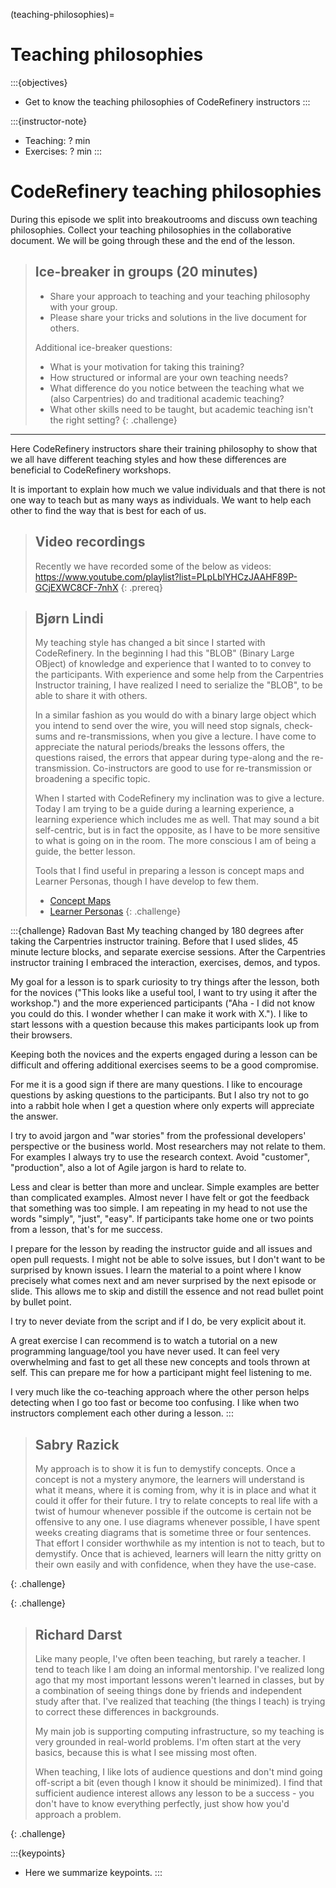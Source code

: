 (teaching-philosophies)=

# Teaching philosophies

:::{objectives}
- Get to know the teaching philosophies of CodeRefinery instructors
:::

:::{instructor-note}
- Teaching: ? min
- Exercises: ? min
:::


# CodeRefinery teaching philosophies
During this episode we split into breakoutrooms and discuss own teaching philosophies.
Collect your teaching philosophies in the collaborative document. We will be going through
these and the end of the lesson.

> ## Ice-breaker in groups (20 minutes)
>
> - Share your approach to teaching and your teaching philosophy with your group.
> - Please share your tricks and solutions in the live document for others.
>
> Additional ice-breaker questions:
> - What is your motivation for taking this training?
> - How structured or informal are your own teaching needs?
> - What difference do you notice between the teaching what we (also
>   Carpentries) do and traditional academic teaching?
> - What other skills need to be taught, but academic teaching isn't the right setting?
{: .challenge}

---

Here CodeRefinery instructors share their training philosophy to show that we
all have different teaching styles and how these differences are beneficial to
CodeRefinery workshops.

It is important to explain how much we value individuals and that there is not
one way to teach but as many ways as individuals. We want to help each other to
find the way that is best for each of us.

> ## Video recordings
>
> Recently we have recorded some of the below as videos:
> <https://www.youtube.com/playlist?list=PLpLblYHCzJAAHF89P-GCjEXWC8CF-7nhX>
{: .prereq}

> ## Bjørn Lindi
>
> My teaching style has changed a bit since I started with CodeRefinery. In the beginning I had this "BLOB" (Binary Large OBject) of knowledge and experience that I wanted to to convey to the participants. With experience and some help from the Carpentries Instructor training, I have realized I need to serialize the "BLOB", to be able to share it with others.
>
>In a similar fashion as you would do with a binary large object which you intend to send over the wire, you will need stop signals, check-sums and re-transmissions, when you give a lecture. I have come to appreciate the natural periods/breaks the lessons offers, the questions raised, the errors that appear during type-along and the re-transmission. Co-instructors are good to use for re-transmission or broadening a specific topic.
>
>When I started with CodeRefinery my inclination was to give a lecture. Today I am trying to be a guide during a learning experience, a learning experience which includes me as well. That may sound a bit self-centric, but is in fact the opposite, as I have to be more sensitive to what is going on in the room. The more conscious I am of being a guide, the better lesson.
>
>Tools that I find useful in preparing a lesson is concept maps and Learner Personas, though I have develop to few them.
>- [Concept Maps](https://teachtogether.tech/#s:memory-concept-maps)
>- [Learner Personas](https://teachtogether.tech/#s:process-personas)
{: .challenge}

:::{challenge} Radovan Bast
My teaching changed by 180 degrees after taking the Carpentries instructor
training.  Before that I used slides, 45 minute lecture blocks, and separate
exercise sessions.  After the Carpentries instructor training I embraced the
interaction, exercises, demos, and typos.

My goal for a lesson is to spark curiosity to try things after the lesson, both
for the novices ("This looks like a useful tool, I want to try using it after
the workshop.") and the more experienced participants ("Aha - I did not know
you could do this. I wonder whether I can make it work with X."). I like to
start lessons with a question because this makes participants look up from
their browsers.

Keeping both the novices and the experts engaged during a lesson can be
difficult and offering additional exercises seems to be a good compromise.

For me it is a good sign if there are many questions. I like to encourage
questions by asking questions to the participants. But I also try not to go
into a rabbit hole when I get a question where only experts will appreciate the
answer.

I try to avoid jargon and "war stories" from the professional developers'
perspective or the business world. Most researchers may not relate to them.
For examples I always try to use the research context. Avoid "customer",
"production", also a lot of Agile jargon is hard to relate to.

Less and clear is better than more and unclear. Simple examples are better than
complicated examples. Almost never I have felt or got the feedback that
something was too simple. I am repeating in my head to not use the words
"simply", "just", "easy". If participants take home one or two points from a
lesson, that's for me success.

I prepare for the lesson by reading the instructor guide and all issues and
open pull requests. I might not be able to solve issues, but I don't want to be
surprised by known issues.  I learn the material to a point where I know
precisely what comes next and am never surprised by the next episode or slide.
This allows me to skip and distill the essence and not read bullet point by
bullet point.

I try to never deviate from the script and if I do, be very explicit about it.

A great exercise I can recommend is to watch a tutorial on a new programming
language/tool you have never used. It can feel very overwhelming and fast to
get all these new concepts and tools thrown at self. This can prepare me for
how a participant might feel listening to me.

I very much like the co-teaching approach where the other person helps
detecting when I go too fast or become too confusing. I like when two
instructors complement each other during a lesson.
:::

> ## Sabry Razick
> My approach is to show it is fun to demystify concepts. Once a concept is
> not a mystery anymore, the learners will understand  is what it means, where
> it is coming from, why it is in place  and what it could it offer for their future.
> I try to relate concepts to real life with a twist of humour whenever possible if
> the outcome is certain not be offensive to any one. I use diagrams whenever possible,
> I have spent weeks creating diagrams that is sometime three or four sentences. That
> effort I consider  worthwhile as my intention is not to teach, but to demystify.
> Once that is achieved, learners will learn the nitty gritty on their own easily
> and with confidence, when they have the use-case.
>
>
{: .challenge}

{: .challenge}

> ## Richard Darst
>
> Like many people, I've often been teaching, but rarely a teacher.  I
> tend to teach like I am doing an informal mentorship.
> I've realized long ago that my most important lessons weren't
> learned in classes, but by a combination of seeing things done by
> friends and independent study after that.  I've realized that
> teaching (the things I teach) is trying to correct these differences
> in backgrounds.
>
> My main job is supporting computing infrastructure, so my teaching
> is very grounded in real-world problems.  I'm often start at the
> very basics, because this is what I see missing most often.
>
> When teaching, I like lots of audience questions and don't mind
> going off-script a bit (even though I know it should be minimized).
> I find that sufficient audience interest allows any lesson to be a
> success - you don't have to know everything perfectly, just show how
> you'd approach a problem.
>
{: .challenge}



:::{keypoints}
- Here we summarize keypoints.
:::
